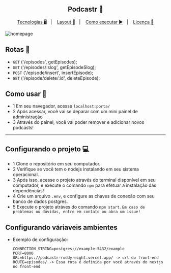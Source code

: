 <h2 align="center">Podcastr 🎵</h2>

<p align="center">
  <a href="/">Tecnologias 🖥️</a>&nbsp;&nbsp;&nbsp;|&nbsp;&nbsp;&nbsp; 
  <a href="/">Layout 🎨</a>&nbsp;&nbsp;&nbsp;|&nbsp;&nbsp;&nbsp;
  <a href="/">Como executar ▶️</a>&nbsp;&nbsp;&nbsp;|&nbsp;&nbsp;&nbsp;
  <a href="/">Licença 📖</a>
</p>

   <img src="https://user-images.githubusercontent.com/63478331/117904423-b91e8600-b2a7-11eb-96a8-33d3c1ed3985.png" alt="homepage">
    
    
 ## Rotas :rocket:
    
   - `GET` ('/episodes', getEpisodes);
   - `GET` ('/episodes/:slog', getEpisodeSlog);
   - `POST` ('/episode/insert', insertEpisode);
   - `GET` ('/episode/delete/:id', deleteEpisode);
 
 ## Como usar 📘

   - 1 Em seu navegador, acesse `localhost:porta/` 
   - 2 Após acessar, você vai se deparar com um mini painel de administração
   - 3 Através do painel, você vai poder remover e adicionar novos podcasts!

---
 
 ## Configurando o projeto 💻

   - 1 Clone o repositório em seu computador.
   - 2 Verifique se você tem o nodejs instalando em seu sistema operacional.
   - 3 Após isso, acesse o projeto através do terminal disponível em seu computador, e execute o comando `npm` para efetuar a instalação das dependências!
   - 4 Crie um arquivo `.env`, e configure as chaves de conexão com seu banco de dados postgres.
   - 5 Execute o projeto atráves do comando `npm start`.
    `Em caso de problemas ou dúvidas, entre em contato ou abra um issue!`
    
## Configurando váriaveis ambientes

  - Exemplo de configuração:
    
        CONNECTION_STRING=postgres://example:5432/example
        PORT=8000
        URL=https://podcastr-ruddy-eight.vercel.app/ -> url do front-end
        ROUTE=episodes/ -> Essa rota é definida por você através do nextjs no front-end
